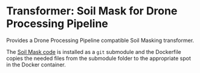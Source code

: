 # Transformer: Soil Mask for Drone Processing Pipeline
Provides a Drone Processing Pipeline compatible Soil Masking transformer.

The [Soil Mask code](https://github.com/AgPipeline/transformer-soilmask) is installed as a `git` submodule and the Dockerfile copies the needed files from the submodule folder to the appropriate spot in the Docker container.
